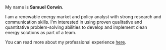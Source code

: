 
My name is **Samuel Corwin**.

I am a renewable energy market and policy analyst with strong research and communication skills. I'm interested in using proven qualitative and quantitative problem-solving abilities to develop and implement clean energy solutions as part of a team.

You can read more about my professional experience [here](https://smcorwin.github.io/experience/).
